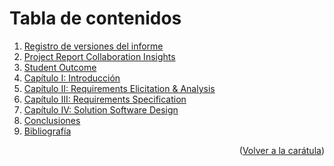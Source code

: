 # Tabla de contenidos

<ol>
  <li><a href="https://github.com/NexusNova-IOT/upc-pre-202302-si572-SW71-nexusnova-report/blob/tb1/Registro_de_Versiones.md">Registro de versiones del informe</a></li>
  <li><a href="https://github.com/NexusNova-IOT/upc-pre-202302-si572-SW71-nexusnova-report/blob/feature/chapter-1/Project_Report_Collaboration_Insights.md">Project Report Collaboration Insights</a></li>
  <li><a href="https://github.com/NexusNova-IOT/upc-pre-202302-si572-SW71-nexusnova-report/blob/main/Student_Outcome.md">Student Outcome</a></li>
  <li><a href="https://github.com/NexusNova-IOT/upc-pre-202302-si572-SW71-nexusnova-report/blob/main/Capitulo_I_Introduccion.md">Capítulo I: Introducción</a></li>
  <li><a href="https://github.com/NexusNova-IOT/upc-pre-202302-si572-SW71-nexusnova-report/blob/main/Capitulo_II_Requirements_Elicitation_And_Analysis.md">Capítulo II: Requirements Elicitation & Analysis</a></li>
  <li><a href="https://github.com/NexusNova-IOT/upc-pre-202302-si572-SW71-nexusnova-report/blob/main/Capitulo_III_Requirements_Specification.md">Capítulo III: Requirements Specification</a></li>
  <li><a href="https://github.com/NexusNova-IOT/upc-pre-202302-si572-SW71-nexusnova-report/blob/main/Capitulo_IV_Solution_Software_Design.md">Capítulo IV: Solution Software Design</a></li>
  <li><a href="https://github.com/NexusNova-IOT/upc-pre-202302-si572-SW71-nexusnova-report/blob/main/Conclusiones.md">Conclusiones</a></li>
  <li><a href="https://github.com/NexusNova-IOT/upc-pre-202302-si572-SW71-nexusnova-report/blob/main/Bibliografia.md">Bibliografía</a></li>
</ol>

<p align="right">(<a href="https://github.com/NexusNova-IOT/upc-pre-202302-si572-SW71-nexusnova-report/blob/main/README.md">Volver a la carátula</a>)</p>